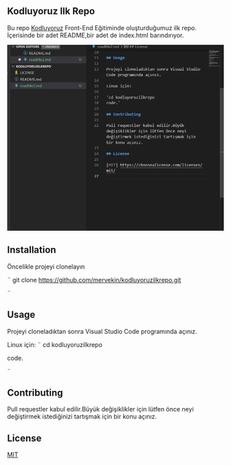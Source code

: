 ## Kodluyoruz Ilk Repo

Bu repo [Kodluyoruz](https://www.kodluyoruz.org/) Front-End Eğitiminde oluşturduğumuz ilk repo. İçerisinde bir adet README,bir adet de index.html barındırıyor.

![image](ekranresmi.png)

## Installation

Öncelikle projeyi clonelayın

¨
git clone https://github.com/mervekin/kodluyoruzilkrepo.git

¨


## Usage

Projeyi cloneladıktan sonra Visual Studio Code programında açınız.

Linux için:
¨
cd kodluyoruzilkrepo

code.

¨

## Contributing

Pull requestler kabul edilir.Büyük değişiklikler için lütfen önce neyi değiştirmek istediğinizi tartışmak için bir konu açınız.

## License

[MIT](https://choosealicense.com/licenses/mit/)
